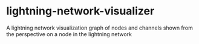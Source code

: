 # lightning-network-visualizer  
A lightning network visualization graph of nodes and channels shown from the perspective  on a node in the lightning network
